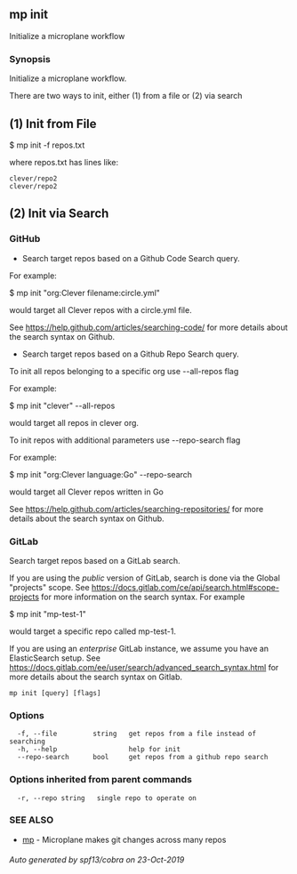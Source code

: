 ## mp init

Initialize a microplane workflow

### Synopsis


Initialize a microplane workflow.

There are two ways to init, either (1) from a file or (2) via search

## (1) Init from File

$ mp init -f repos.txt

where repos.txt has lines like:

	clever/repo2
	clever/repo2

## (2) Init via Search

### GitHub

- Search target repos based on a Github Code Search query.

For example:

$ mp init "org:Clever filename:circle.yml"

would target all Clever repos with a circle.yml file.

See https://help.github.com/articles/searching-code/ for more details about the search syntax on Github.

- Search target repos based on a Github Repo Search query.

To init all repos belonging to a specific org use --all-repos flag

For example:

$ mp init "clever" --all-repos

would target all repos in clever org.

To init repos with additional parameters use --repo-search flag

For example:

$ mp init "org:Clever language:Go" --repo-search

would target all Clever repos written in Go

See https://help.github.com/articles/searching-repositories/ for more details about the search syntax on Github.

### GitLab

Search target repos based on a GitLab search.

If you are using the *public* version of GitLab, search is done via the Global "projects" scope.
See https://docs.gitlab.com/ce/api/search.html#scope-projects for more information on the search syntax. For example

$ mp init "mp-test-1"

would target a specific repo called mp-test-1.

If you are using an *enterprise* GitLab instance, we assume you have an ElasticSearch setup.
See https://docs.gitlab.com/ee/user/search/advanced_search_syntax.html for more details about the search syntax on Gitlab.

```
mp init [query] [flags]
```

### Options

```
  -f, --file         string   get repos from a file instead of searching
  -h, --help                  help for init
  --repo-search      bool     get repos from a github repo search
```

### Options inherited from parent commands

```
  -r, --repo string   single repo to operate on
```

### SEE ALSO
* [mp](mp.md)	 - Microplane makes git changes across many repos

###### Auto generated by spf13/cobra on 23-Oct-2019
